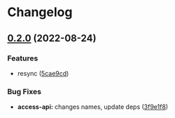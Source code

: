 # Changelog

## [0.2.0](https://github.com/web3-storage/ucan-protocol/compare/wallet-v0.1.0...wallet-v0.2.0) (2022-08-24)


### Features

* resync ([5cae9cd](https://github.com/web3-storage/ucan-protocol/commit/5cae9cd55cfcc06046eb23a2f33931299dd07ff5))


### Bug Fixes

* **access-api:** changes names, update deps ([3f9e1f8](https://github.com/web3-storage/ucan-protocol/commit/3f9e1f800728f57a9b194154c1b2e0133aa5bca4))
